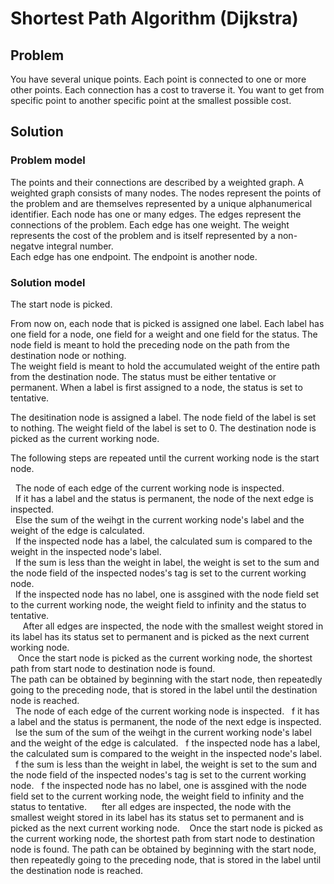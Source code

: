 # Shortest Path Algorithm (Dijkstra)

## Problem
You have several unique points. 
Each point is connected to one or more other points.
Each connection has a cost to traverse it.
You want to get from specific point to another specific point at the smallest possible cost. 

## Solution

### Problem model
The points and their connections are described by a weighted graph.
A weighted graph consists of many nodes. The nodes represent the points of the problem and are themselves represented by a unique alphanumerical identifier. 
Each node has one or many edges. The edges represent the connections of the problem.
Each edge has one weight. The weight represents the cost of the problem and is itself represented by a non-negatve integral number.  
Each edge has one endpoint. The endpoint is another node.

### Solution model
The start node is picked. 

From now on, each node that is picked is assigned one label. 
Each label has one field for a node, one field for a weight and one field for the status.
The node field is meant to hold the preceding node on the path from the destination node or nothing.  
The weight field is meant to hold the accumulated weight of the entire path from the destination node.
The status must be either tentative or permanent. 
When a label is first assigned to a node, the status is set to tentative. 

The desitination node is assigned a label.
The node field of the label is set to nothing. 
The weight field of the label is set to 0.
The destination node is picked as the current working node. 

The following steps are repeated until the current working node is the start node.

&nbsp;&nbsp;The node of each edge of the current working node is inspected.\
&nbsp;&nbsp;If it has a label and the status is permanent, the node of the next edge is inspected.\
&nbsp;&nbsp;Else the sum of the weihgt in the current working node's label and the weight of the edge is calculated.\
&nbsp;&nbsp;If the inspected node has a label, the calculated sum is compared to the weight in the inspected node's label.\
&nbsp;&nbsp;If the sum is less than the weight in label, the weight is set to the sum and the node field of the inspected nodes's tag is set to the current working node.\
&nbsp;&nbsp;If the inspected node has no label, one is assgined with the node field set to the current working node, the weight field to infinity and the status to tentative.\
&nbsp;&nbsp;
&nbsp;&nbsp;After all edges are inspected, the node with the smallest weight stored in its label has its status set to permanent and is picked as the next current working node.\
&nbsp;&nbsp;
Once the start node is picked as the current working node, the shortest path from start node to destination node is found.\
The path can be obtained by beginning with the start node, then repeatedly going to the preceding node, that is stored in the label until the destination node is reached.\
&nbsp;&nbsp;The node of each edge of the current working node is inspected.
&nbsp;&nbsp;f it has a label and the status is permanent, the node of the next edge is inspected.
&nbsp;&nbsp;lse the sum of the sum of the weihgt in the current working node's label and the weight of the edge is calculated.
&nbsp;&nbsp;f the inspected node has a label, the calculated sum is compared to the weight in the inspected node's label. 
&nbsp;&nbsp;f the sum is less than the weight in label, the weight is set to the sum and the node field of the inspected nodes's tag is set to the current working node. 
&nbsp;&nbsp;f the inspected node has no label, one is assgined with the node field set to the current working node, the weight field to infinity and the status to tentative.
&nbsp;&nbsp;
&nbsp;&nbsp;fter all edges are inspected, the node with the smallest weight stored in its label has its status set to permanent and is picked as the next current working node.
&nbsp;&nbsp;
Once the start node is picked as the current working node, the shortest path from start node to destination node is found. 
The path can be obtained by beginning with the start node, then repeatedly going to the preceding node, that is stored in the label until the destination node is reached. 
